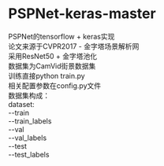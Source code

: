 # PSPNet-keras-master
PSPNet的tensorflow + keras实现<br>
论文来源于CVPR2017  - 金字塔场景解析网<br>
采用ResNet50 + 金字塔池化<br>
数据集为CamVid街景数据集<br>
训练直接python train.py<br>
相关配置参数在config.py文件<br>
数据集构成：<br>
dataset:<br>
    --train<br>
    --train_labels<br>
    --val<br>
    --val_labels<br>
    --test<br>
    --test_labels<br>
